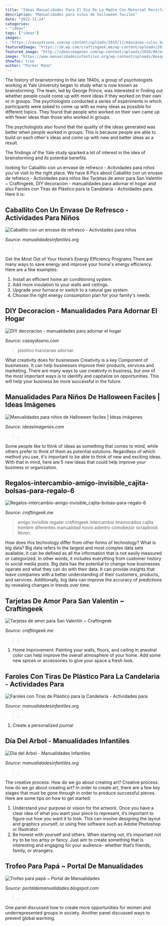 ```yaml
---
title: "Ideas Manualidades Para El Dia De La Madre Con Material Reciclable - Día Del Arbol"
description: "Manualidades para niños de halloween faciles"
date: "2022-11-24"
categories:
- "ideas"
tags: ["ideas"]
images:
- "https://casaydiseno.com/wp-content/uploads/2015/11/manzanas-culos.botellas.-plastico.jpg"
featuredImage: "https://i0.wp.com/craftingeek.me/wp-content/uploads/2017/02/tarjetas-de-amor-destacada.jpg?fit=1280%2C720&amp;ssl=1"
featured_image: "http://ideasimagenes.com/wp-content/uploads/2016/08/manualidades_de_halloween_con_tubos_de_papel_higienico_portavelas_fantasma_bruja_murcielago.-630x300.jpg"
image: "https://www.manualidadesinfantiles.org/wp-content/uploads/Bosque-con-materiales-reciclados.jpg"
ShowToc: true
author: "Parker Mann"
---
```



The history of brainstorming
In the late 1940s, a group of psychologists working at Yale University began to study what is now known as brainstorming. The team, led by George Prince, was interested in finding out whether people could come up with more ideas if they worked on their own or in groups.
The psychologists conducted a series of experiments in which participants were asked to come up with as many ideas as possible for different topics. They found that people who worked on their own came up with fewer ideas than those who worked in groups.

The psychologists also found that the quality of the ideas generated was better when people worked in groups. This is because people are able to build on each other's ideas and come up with new and better ideas as a result.

The findings of the Yale study sparked a lot of interest in the idea of brainstorming and its potential benefits.

	

		
looking for Caballito con un envase de refresco - Actividades para niños you've visit to the right place. We have 8 Pics about Caballito con un envase de refresco - Actividades para niños like Tarjetas de amor para San Valentín ~ Craftingeek, DIY decoracion - manualidades para adornar el hogar and also Faroles con Tiras de Plástico para la Candelaria - Actividades para. Here it is:
		
    
## Caballito Con Un Envase De Refresco - Actividades Para Niños

<img loading=lazy src="http://www.manualidadesinfantiles.org/wp-content/uploads/IMG00864-20110518-0852.jpg" onerror="this.onerror=null;this.src='https://tse3.mm.bing.net/th?id=OIP.rM4_KCUTXGL4KOBK0RdvNAHaFj&amp;pid=15.1';" alt="Caballito con un envase de refresco - Actividades para niños">

_Source: manualidadesinfantiles.org_

>. 

	

Get the Most Out of Your Home’s Energy Efficiency Programs
There are many ways to save energy and improve your home's energy efficiency. Here are a few examples:
1. Install an efficient home air conditioning system.
2. Add more insulation to your walls and ceilings.
3. Upgrade your furnace or switch to a natural gas system.
4. Choose the right energy consumption plan for your family's needs.

    
## DIY Decoracion - Manualidades Para Adornar El Hogar

<img loading=lazy src="https://casaydiseno.com/wp-content/uploads/2015/11/manzanas-culos.botellas.-plastico.jpg" onerror="this.onerror=null;this.src='https://tse3.mm.bing.net/th?id=OIP.Za7S5U-eDgzXy1U1S0fktgHaE3&amp;pid=15.1';" alt="DIY decoracion - manualidades para adornar el hogar">

_Source: casaydiseno.com_

>plastico manzanas adornar. 

	

What creativity does for businesses
Creativity is a key Component of businesses. It can help businesses improve their products, services and marketing. There are many ways to use creativity in business, but one of the most important ways is to identify and capitalize on opportunities. This will help your business be more successful in the future.

    
## Manualidades Para Niños De Halloween Faciles | Ideas Imágenes

<img loading=lazy src="http://ideasimagenes.com/wp-content/uploads/2016/08/manualidades_de_halloween_con_tubos_de_papel_higienico_portavelas_fantasma_bruja_murcielago.-630x300.jpg" onerror="this.onerror=null;this.src='https://tse2.mm.bing.net/th?id=OIP.JPMdT19svJUGwLyBMutSiwHaDh&amp;pid=15.1';" alt="Manualidades para niños de Halloween faciles | Ideas imágenes">

_Source: ideasimagenes.com_

>. 

	

Some people like to think of ideas as something that comes to mind, while others prefer to think of them as potential solutions. Regardless of which method you use, it's important to be able to think of new and exciting ideas. With that in mind, here are 5 new ideas that could help improve your business or organization.

    
## Regalos-intercambio-amigo-invisible_cajita-bolsas-para-regalo-6

<img loading=lazy src="https://i0.wp.com/craftingeek.me/wp-content/uploads/2011/11/regalos-intercambio-amigo-invisible-cajita-bolsas-para-regalo-6.jpg?ssl=1" onerror="this.onerror=null;this.src='https://tse2.mm.bing.net/th?id=OIP.AIyhWztOpAvi8ro9co-xjAHaEK&amp;pid=15.1';" alt="Regalos-intercambio-amigo-invisible_cajita-bolsas-para-regalo-6">

_Source: craftingeek.me_

>amigo invisible regalar craftingeek intercambio enamorados cajita hombre diferentes manualidad novio adentro comobezar scrapbook lleven. 

	

How does this technology differ from other forms of technology?
What is big data? Big data refers to the largest and most complex data sets available. It can be defined as all the information that is not easily measured or categorized. In other words, it includes everything from customer history to social media posts.
Big data has the potential to change how businesses operate and what they can do with their data. It can provide insights that leave companies with a better understanding of their customers, products, and services. Additionally, big data can improve the accuracy of predictions by revealing changes in trends over time.

    
## Tarjetas De Amor Para San Valentín ~ Craftingeek

<img loading=lazy src="https://i0.wp.com/craftingeek.me/wp-content/uploads/2017/02/tarjetas-de-amor-destacada.jpg?fit=1280%2C720&amp;ssl=1" onerror="this.onerror=null;this.src='https://tse2.mm.bing.net/th?id=OIP.0jIKgEnabIWk8ohiKe7K5AHaEK&amp;pid=15.1';" alt="Tarjetas de amor para San Valentín ~ Craftingeek">

_Source: craftingeek.me_

>. 

	

1. Home improvement: Painting your walls, floors, and ceiling in aneutral color can help improve the overall atmosphere of your home. Add some new spices or accessories to give your space a fresh look. 

    
## Faroles Con Tiras De Plástico Para La Candelaria - Actividades Para

<img loading=lazy src="http://www.manualidadesinfantiles.org/wp-content/uploads/Farolillos-con-Tiras-de-Plastico-para-la-Candelaria.jpg" onerror="this.onerror=null;this.src='https://tse3.mm.bing.net/th?id=OIP.96Fcf73-LKIYtY1WzuLeBQHaFS&amp;pid=15.1';" alt="Faroles con Tiras de Plástico para la Candelaria - Actividades para">

_Source: manualidadesinfantiles.org_

>. 

	

1. Create a personalized journal

    
## Día Del Arbol - Manualidades Infantiles

<img loading=lazy src="https://www.manualidadesinfantiles.org/wp-content/uploads/Bosque-con-materiales-reciclados.jpg" onerror="this.onerror=null;this.src='https://tse4.mm.bing.net/th?id=OIP.f-cYJt3VAFTp4kBjTnfUswHaEJ&amp;pid=15.1';" alt="Día del Arbol - Manualidades Infantiles">

_Source: manualidadesinfantiles.org_

>. 

	

The creative process: How do we go about creating art?
Creative process: how do we go about creating art?
In order to create art, there are a few key stages that must be gone through in order to produce successful pieces. Here are some tips on how to get started: 

1. Understand your purpose or vision for the artwork. Once you have a clear idea of what you want your piece to represent, it’s important to figure out how you want it to look. This can involve designing the layout and graphics yourself, or using free software such as Adobe Photoshop or Illustrator. 
2. Be honest with yourself and others. When starting out, it’s important not try to be too artsy or fancy. Just aim to create something that is interesting and engaging for your audience- whether that’s friends, family, or strangers. 

    
## Trofeo Para Papá ~ Portal De Manualidades

<img loading=lazy src="http://1.bp.blogspot.com/-Xh63zjkunjc/TZxCbS99c-I/AAAAAAAADnI/aEKVDT5AwhM/w1200-h630-p-k-no-nu/dia+del+padre.png" onerror="this.onerror=null;this.src='https://tse4.mm.bing.net/th?id=OIP.W-VaMd8JQVM_t30YH3aOSgHaFx&amp;pid=15.1';" alt="Trofeo para papá ~ Portal de Manualidades">

_Source: portaldemanualidades.blogspot.com_

>. 

	

One panel discussed how to create more opportunities for women and underrepresented groups in society. Another panel discussed ways to prevent global warming.

